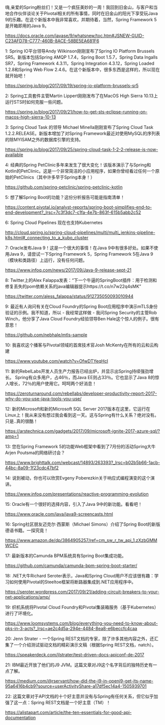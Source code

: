 嗨,亲爱的Spring粉丝们！又是一个疯狂美妙的一周！我回到旧金山，与客户和当地合作伙伴谈论关于Pivotal相关的所有事情，同时在旧金山的阳光下享受玩Java 9的乐趣。在这个新版本中我非常喜欢，并期待着，当然，Spring Framework 5是开箱即用的Java 9。

https://docs.oracle.com/javase/9/whatsnew/toc.htm#JSNEW-GUID-C23AFD78-C777-460B-8ACE-58BE5EA681F6


1:  Spring IO平台领导Andy Wilkinson刚刚宣布了Spring IO Platform Brussels SR5。新版本包括Spring AMQP 1.7.4，Spring Boot 1.5.7，Spring Data Ingalls SR7，Spring Framework 4.3.11，Spring Integration 4.3.12，Spring Loaded 1.2.8和Spring Web Flow 2.4.6。在这个新版本中，很多东西是这样的，所以现在就开始吧！

https://spring.io/blog/2017/09/19/spring-io-platform-brussels-sr5

2:  Spring工具套件主管Martin Lippert刚刚发布了在MacOS High Sierra 10.13上运行STS时如何克服一些问题。

https://spring.io/blog/2017/09/21/how-to-get-sts-eclipse-running-on-macos-high-sierra-10-13

3:  Spring Cloud Task 的领导 Michael Minella刚刚宣布了Spring Cloud Task 1.2.2.RELEASE。新版本增加了对Spring Framework最近对使用MySQL的序列表的除MYISAM之外的数据库引擎的支持。

https://spring.io/blog/2017/09/25/spring-cloud-task-1-2-2-release-is-now-available

4:  经典的Spring PetClinic多年来发生了很大变化！该版本演示了与Spring和Kotlin的PetClinic。这是一个非常简洁的小应用程序，如果你曾经看过任何一个原始的PetClinics（其中许多早于Spring本身！）

https://github.com/spring-petclinic/spring-petclinic-kotlin

5:  想了解Spring Boot的功能？这份分析报告可能是指南清单！

https://content.pivotal.io/analyst-reports/spring-boot-simplifies-end-to-end-development?_lrsc=7c3f3dc7-c1fa-4e7b-863f-615b5abb2c52

6:  Spring Cloud Pipelines 现在也支持Kubernetes

http://cloud.spring.io/spring-cloud-pipelines/multi/multi_jenkins-pipeline-k8s.html#_connecting_to_a_kubo_cluster

7:  Oracle发布Java 9！这是一个很大的事情！在Java 9中有很多好处。如果不使用Java 9，请尝试一下Spring Framework 5，Spring Framework 5在Java 9（模块和类路径）上运行，没有任何问题。

https://www.infoq.com/news/2017/09/Java-9-release-sept-21

8:  Twitter上的Alex Falappa发表：“下一个牛逼的SpringBoot插件：用于检测和修复丢失的pom依赖关系的java编辑器提示https://t.co/n7w22q4sMK”

https://twitter.com/aless_falappa/status/912735050093010944

9:  最近有人询问有关在Cloud Foundry的Spring Boot应用程序中演示mTLS身份验证的示例。我不知道，所以 - 我经常这样做 - 我问Spring Security的主管Rob Winch，他分享了Java Cloud Foundry经验领导Ben Hale这个惊人的例子。很有意思！

https://github.com/nebhale/mtls-sample

10:  我喜欢这个播客与Pivotal领域的首席技术官Josh McKenty在所有的云和云构建

https://www.youtube.com/watch?v=OfwDTYeqHcI

11:  新的RebelLabs开发人员生产力报告已经出炉，并显示出Spring持续强劲增长。 Spring有众多用户，占46％，而Java EE则占33％。它也显示了Java 8的惊人增长，72％的用户使用它。呵呵两个好消息！

https://zeroturnaround.com/rebellabs/developer-productivity-report-2017-why-do-you-use-java-tools-you-use/

12:  新的Microsoft和新的Microsoft SQL Server 2017版本在这里，它运行在Linux上！我从来没有想过我会看到这一天。这与Spring有什么关系？绝对没有。只是..真的很酷！

https://arstechnica.com/gadgets/2017/09/microsoft-ignite-2017-azure-sql/?amp=1

13:  您在Spring Framework 5的功能Web框架中看到了7月份的活动Spring大牛Arjen Poutsma的网络研讨会？

https://www.brighttalk.com/webcast/14893/263393?_lrsc=b02b5b66-1acb-44bc-8a09-1f23cdc47bf2

14:  说到被动，你也可以欣赏Evgeny Poberezkin关于响应式编程演变的这个演讲。

https://www.infoq.com/presentations/reactive-programming-evolution

15:  Oracle有一个很好的选择内容，引入了Java 9中的新功能。看看吧！

https://www.oracle.com/java/java9-screencasts.html

16:  Spring社区朋友迈克尔·西蒙斯（Michael Simons）介绍了Spring Boot的新版德语书籍。一探究竟！

https://www.amazon.de/dp/3864905257/ref=cm_sw_r_tw_api_1.zXzbGMMWCEC

17:  最新版本的Camunda BPM系统具有Spring Boot集成功能。

https://github.com/camunda/camunda-bpm-spring-boot-starter/

18:  .NET大牛Richard Seroter表示，Java和Spring Cloud用户不应该很有趣：学习如何使用Pivotal的Steeltoe框架将断路器集成到.NET应用程序中。

https://seroter.wordpress.com/2017/09/21/adding-circuit-breakers-to-your-net-applications/amp/

19:  织机系统将Pivotal Cloud Foundry和Pivotal集装箱服务（基于Kubernetes）进行了环境化。

https://www.loomsystems.com/blog/everything-you-need-to-know-about-pks-in-3-acts?_lrsc=ae2c4d5a-294e-4484-8ea8-e6beccfc4caa

20:  Jenn Strater - 一个Spring REST文档的专家，除了许多其他内容之外，还汇集了一个介绍测试驱动文档的精彩演示文稿（根据Spring REST文档，natch）。

https://speakerdeck.com/jlstrater/test-driven-docs-apiconf-de-2017

21:  IBM最近开放了他们的J9 JVM。这篇文章对J9这个名字背后的独特历史有一点了解。

https://medium.com/@rservant/how-did-the-j9-in-openj9-get-its-name-95a6416b4cb9?source=userActivityShare-a17df5ec14a4-1505939701

22:  这篇文章对于API文档的十个好主意并没有与Spring有任何关系，但它似乎加强了这一点：Spring REST文档是一个好主意（TM）！

https://alistapart.com/article/the-ten-essentials-for-good-api-documentation
